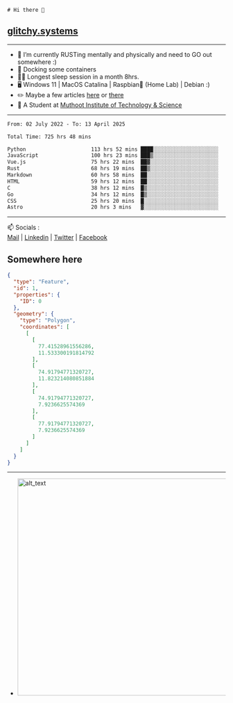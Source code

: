 ```
# Hi there 👋
```
## [glitchy.systems](https://glitchy.systems)
---

- 🌱 I’m currently RUSTing mentally and physically and need to GO out somewhere :)
- 🐋 Docking some containers
- 😶‍🌫️ Longest sleep session in a month 8hrs.
- 🖥️ Windows 11 | MacOS Catalina | Raspbian🥧 (Home Lab) | Debian :)
- ✏️ Maybe a few articles [here](https://medium.com/@advaithnarayanan8) or [there](https://medium.com/@advaithnarayanan8)
- 📑 A Student at [Muthoot Institute of Technology & Science](https://mgmits.ac.in/)



---

<!--START_SECTION:waka-->

```txt
From: 02 July 2022 - To: 13 April 2025

Total Time: 725 hrs 48 mins

Python                     113 hrs 52 mins ████░░░░░░░░░░░░░░░░░░░░░   15.69 %
JavaScript                 100 hrs 23 mins ███▒░░░░░░░░░░░░░░░░░░░░░   13.83 %
Vue.js                     75 hrs 22 mins  ██▓░░░░░░░░░░░░░░░░░░░░░░   10.38 %
Rust                       68 hrs 19 mins  ██▒░░░░░░░░░░░░░░░░░░░░░░   09.41 %
Markdown                   60 hrs 58 mins  ██░░░░░░░░░░░░░░░░░░░░░░░   08.40 %
HTML                       59 hrs 12 mins  ██░░░░░░░░░░░░░░░░░░░░░░░   08.16 %
C                          38 hrs 12 mins  █▒░░░░░░░░░░░░░░░░░░░░░░░   05.26 %
Go                         34 hrs 12 mins  █▒░░░░░░░░░░░░░░░░░░░░░░░   04.71 %
CSS                        25 hrs 20 mins  █░░░░░░░░░░░░░░░░░░░░░░░░   03.49 %
Astro                      20 hrs 3 mins   ▓░░░░░░░░░░░░░░░░░░░░░░░░   02.76 %
```

<!--END_SECTION:waka-->

---

📫 Socials :<br>
[Mail](mailto:advaith@glitchy.systems) | [Linkedin](https://www.linkedin.com/in/advaith-narayanan-a72152214/) | [Twitter](https://twitter.com/advaithnarayan) | [Facebook](https://screenmessage.com/qinq)

## Somewhere here

```geojson
{
  "type": "Feature",
  "id": 1,
  "properties": {
    "ID": 0
  },
  "geometry": {
    "type": "Polygon",
    "coordinates": [
      [
        [
          77.41528961556286,
          11.533300191814792
        ],
        [
          74.91794771320727,
          11.823214080851884
        ],
        [
          74.91794771320727,
          7.9236625574369
        ],
        [
          77.91794771320727,
          7.9236625574369
        ]
      ]
    ]
  }
}
```


--- 
- [<img alt="alt_text" width="500px" src="https://valid.x86.fr/cache/banner/xv24bv-6.png" />](https://valid.x86.fr/xv24bv)


